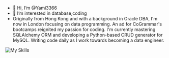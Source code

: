 - 👋 Hi, I’m @Yami3366
- 👀 I’m interested in database,coding
- Originally from Hong Kong and with a background in Oracle DBA, I'm now in London focusing on data programming. An ad for CoGrammar's bootcamps reignited my passion for coding. I'm currently mastering SQLAlchemy ORM and developing a Python-based CRUD generator for MySQL. Writing code daily as I work towards becoming a data engineer.

![My Skills](https://skillicons.dev/icons?i=py,git,github,sqlite,mysql,javascript)

